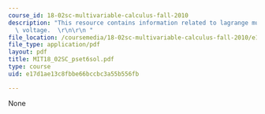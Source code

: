 ```yaml
---
course_id: 18-02sc-multivariable-calculus-fall-2010
description: "This resource contains information related to lagrange multipliers and\
  \ voltage.  \r\n\r\n "
file_location: /coursemedia/18-02sc-multivariable-calculus-fall-2010/e17d1ae13c8fbbe66bccbc3a55b556fb_MIT18_02SC_pset6sol.pdf
file_type: application/pdf
layout: pdf
title: MIT18_02SC_pset6sol.pdf
type: course
uid: e17d1ae13c8fbbe66bccbc3a55b556fb

---
```

None